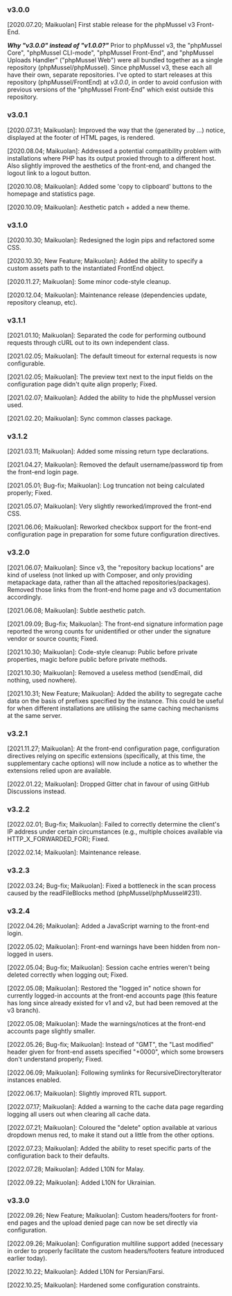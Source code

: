 ### v3.0.0

[2020.07.20; Maikuolan] First stable release for the phpMussel v3 Front-End.

__*Why "v3.0.0" instead of "v1.0.0?"*__ Prior to phpMussel v3, the "phpMussel Core", "phpMussel CLI-mode", "phpMussel Front-End", and "phpMussel Uploads Handler" ("phpMussel Web") were all bundled together as a single repository (phpMussel/phpMussel). Since phpMussel v3, these each all have their own, separate repositories. I've opted to start releases at this repository (phpMussel/FrontEnd) at *v3.0.0*, in order to avoid confusion with previous versions of the "phpMussel Front-End" which exist outside this repository.

### v3.0.1

[2020.07.31; Maikuolan]: Improved the way that the (generated by ...) notice, displayed at the footer of HTML pages, is rendered.

[2020.08.04; Maikuolan]: Addressed a potential compatibility problem with installations where PHP has its output proxied through to a different host. Also slightly improved the aesthetics of the front-end, and changed the logout link to a logout button.

[2020.10.08; Maikuolan]: Added some 'copy to clipboard' buttons to the homepage and statistics page.

[2020.10.09; Maikuolan]: Aesthetic patch + added a new theme.

### v3.1.0

[2020.10.30; Maikuolan]: Redesigned the login pips and refactored some CSS.

[2020.10.30; New Feature; Maikuolan]: Added the ability to specify a custom assets path to the instantiated FrontEnd object.

[2020.11.27; Maikuolan]: Some minor code-style cleanup.

[2020.12.04; Maikuolan]: Maintenance release (dependencies update, repository cleanup, etc).

### v3.1.1

[2021.01.10; Maikuolan]: Separated the code for performing outbound requests through cURL out to its own independent class.

[2021.02.05; Maikuolan]: The default timeout for external requests is now configurable.

[2021.02.05; Maikuolan]: The preview text next to the input fields on the configuration page didn't quite align properly; Fixed.

[2021.02.07; Maikuolan]: Added the ability to hide the phpMussel version used.

[2021.02.20; Maikuolan]: Sync common classes package.

### v3.1.2

[2021.03.11; Maikuolan]: Added some missing return type declarations.

[2021.04.27; Maikuolan]: Removed the default username/password tip from the front-end login page.

[2021.05.01; Bug-fix; Maikuolan]: Log truncation not being calculated properly; Fixed.

[2021.05.07; Maikuolan]: Very slightly reworked/improved the front-end CSS.

[2021.06.06; Maikuolan]: Reworked checkbox support for the front-end configuration page in preparation for some future configuration directives.

### v3.2.0

[2021.06.07; Maikuolan]: Since v3, the "repository backup locations" are kind of useless (not linked up with Composer, and only providing metapackage data, rather than all the attached repositories/packages). Removed those links from the front-end home page and v3 documentation accordingly.

[2021.06.08; Maikuolan]: Subtle aesthetic patch.

[2021.09.09; Bug-fix; Maikuolan]: The front-end signature information page reported the wrong counts for unidentified or other under the signature vendor or source counts; Fixed.

[2021.10.30; Maikuolan]: Code-style cleanup: Public before private properties, magic before public before private methods.

[2021.10.30; Maikuolan]: Removed a useless method (sendEmail, did nothing, used nowhere).

[2021.10.31; New Feature; Maikuolan]: Added the ability to segregate cache data on the basis of prefixes specified by the instance. This could be useful for when different installations are utilising the same caching mechanisms at the same server.

### v3.2.1

[2021.11.27; Maikuolan]: At the front-end configuration page, configuration directives relying on specific extensions (specifically, at this time, the supplementary cache options) will now include a notice as to whether the extensions relied upon are available.

[2022.01.22; Maikuolan]: Dropped Gitter chat in favour of using GitHub Discussions instead.

### v3.2.2

[2022.02.01; Bug-fix; Maikuolan]: Failed to correctly determine the client's IP address under certain circumstances (e.g., multiple choices available via HTTP_X_FORWARDED_FOR); Fixed.

[2022.02.14; Maikuolan]: Maintenance release.

### v3.2.3

[2022.03.24; Bug-fix; Maikuolan]: Fixed a bottleneck in the scan process caused by the readFileBlocks method (phpMussel/phpMussel#231).

### v3.2.4

[2022.04.26; Maikuolan]: Added a JavaScript warning to the front-end login.

[2022.05.02; Maikuolan]: Front-end warnings have been hidden from non-logged in users.

[2022.05.04; Bug-fix; Maikuolan]: Session cache entries weren't being deleted correctly when logging out; Fixed.

[2022.05.08; Maikuolan]: Restored the "logged in" notice shown for currently logged-in accounts at the front-end accounts page (this feature has long since already existed for v1 and v2, but had been removed at the v3 branch).

[2022.05.08; Maikuolan]: Made the warnings/notices at the front-end accounts page slightly smaller.

[2022.05.26; Bug-fix; Maikuolan]: Instead of "GMT", the "Last modified" header given for front-end assets specified "+0000", which some browsers don't understand properly; Fixed.

[2022.06.09; Maikuolan]: Following symlinks for RecursiveDirectoryIterator instances enabled.

[2022.06.17; Maikuolan]: Slightly improved RTL support.

[2022.07.17; Maikuolan]: Added a warning to the cache data page regarding logging all users out when clearing all cache data.

[2022.07.21; Maikuolan]: Coloured the "delete" option available at various dropdown menus red, to make it stand out a little from the other options.

[2022.07.23; Maikuolan]: Added the ability to reset specific parts of the configuration back to their defaults.

[2022.07.28; Maikuolan]: Added L10N for Malay.

[2022.09.22; Maikuolan]: Added L10N for Ukrainian.

### v3.3.0

[2022.09.26; New Feature; Maikuolan]: Custom headers/footers for front-end pages and the upload denied page can now be set directly via configuration.

[2022.09.26; Maikuolan]: Configuration multiline support added (necessary in order to properly facilitate the custom headers/footers feature introduced earlier today).

[2022.10.22; Maikuolan]: Added L10N for Persian/Farsi.

[2022.10.25; Maikuolan]: Hardened some configuration constraints.
